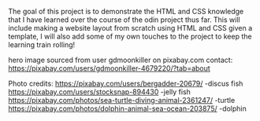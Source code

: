 The goal of this project is to demonstrate the HTML and CSS knowledge that I have learned over the course of the odin project thus far. This will include making a website layout from scratch using HTML and CSS given a template, I will also add some of my own touches to the project to keep the learning train rolling!

hero image sourced from user gdmoonkiller on pixabay.com
contact: https://pixabay.com/users/gdmoonkiller-4679220/?tab=about

Photo credits:
https://pixabay.com/users/bergadder-20679/ -discus fish
https://pixabay.com/users/stocksnap-894430 -jelly fish
https://pixabay.com/photos/sea-turtle-diving-animal-2361247/ -turtle
https://pixabay.com/photos/dolphin-animal-sea-ocean-203875/ -dolphin
